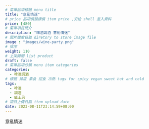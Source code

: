 ```yaml
---
# 菜單品項標題 menu title 
title: "意亂情迷"
# price 品項價錢標價 item price ,交給 shell 差入資料
price: [480] 
# 菜單項目簡介 
description: "啤酒調酒 意亂情迷"
# 圖片檔案目錄 diretory to store image file
image : "images/wine-party.png"
# 排序
weight: 110 
# 上架開關 list product 
draft: false
# 菜單品項分類 menu item categories 
categories:
  - 啤酒調酒 
# 標籤 辣度 素食 甜食 冷熱 tags for spicy vegan sweet hot and cold 
tags:
  - 啤酒
  - 調酒 
  - 威士忌
# 項目上傳日期 item upload date 
date: 2023-08-11T23:14:59+08:00
---
```


 意亂情迷

